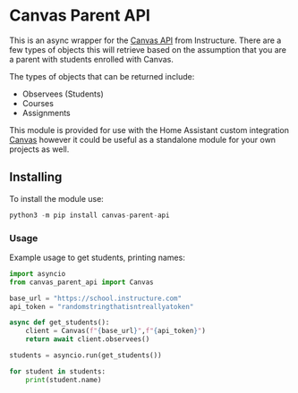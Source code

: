 # Canvas Parent API
This is an async wrapper for the [Canvas API](https://canvas.instructure.com/doc/api/) from Instructure.  There are a few types of objects this will retrieve based on the assumption that you are a parent with students enrolled with Canvas.  

The types of objects that can be returned include:
 - Observees (Students)
 - Courses
 - Assignments

This module is provided for use with the Home Assistant custom integration [Canvas](https://github.com/schwartzpub/canvas_hassio) however it could be useful as a standalone module for your own projects as well.

## Installing
To install the module use:
```python
python3 -m pip install canvas-parent-api
```

### Usage
Example usage to get students, printing names:
```python
import asyncio
from canvas_parent_api import Canvas

base_url = "https://school.instructure.com"
api_token = "randomstringthatisntreallyatoken"

async def get_students():
	client = Canvas(f"{base_url}",f"{api_token}")
	return await client.observees()

students = asyncio.run(get_students())

for student in students:
	print(student.name)
```

